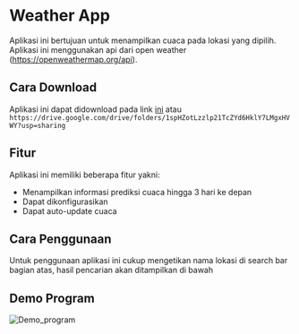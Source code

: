 # Weather App
Aplikasi ini bertujuan untuk menampilkan cuaca pada lokasi yang dipilih. Aplikasi ini menggunakan api dari open weather (https://openweathermap.org/api).

## Cara Download
Aplikasi ini dapat didownload pada link [ini](https://drive.google.com/drive/folders/1spHZotLzzlp21TcZYd6HklY7LMgxHVWY?usp=sharing) atau   
`https://drive.google.com/drive/folders/1spHZotLzzlp21TcZYd6HklY7LMgxHVWY?usp=sharing`

## Fitur
Aplikasi ini memiliki beberapa fitur yakni:
- Menampilkan informasi prediksi cuaca hingga 3 hari ke depan 
- Dapat dikonfigurasikan
- Dapat auto-update cuaca

## Cara Penggunaan
Untuk penggunaan aplikasi ini cukup mengetikan nama lokasi di search bar bagian atas, hasil pencarian akan ditampilkan di bawah

## Demo Program
![Demo_program](https://github.com/sihotang-yonathan1/weather_app-yonathan_sihotang-IONIC/blob/main/assets/demo_program.gif)